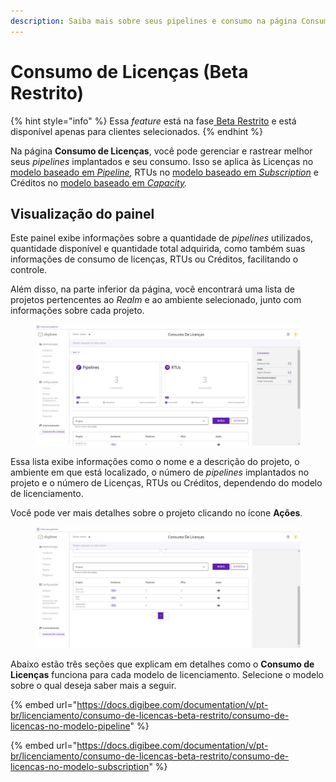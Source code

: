 ```yaml
---
description: Saiba mais sobre seus pipelines e consumo na página Consumo de Licenças.
---
```


# Consumo de Licenças (Beta Restrito)

{% hint style="info" %}
Essa _feature_ está na fase[ Beta Restrito](https://docs.digibee.com/documentation/v/pt-br/geral/programa-beta) e está disponível apenas para clientes selecionados.
{% endhint %}

Na página **Consumo de Licenças**, você pode gerenciar e rastrear melhor seus _pipelines_ implantados e seu consumo. Isso se aplica às Licenças no [modelo baseado em _Pipeline_](https://docs.digibee.com/documentation/v/pt-br/licenciamento/modelos-de-licenciamento/modelo-baseado-em-pipeline)_,_ RTUs no [modelo baseado em _Subscription_](https://docs.digibee.com/documentation/v/pt-br/licenciamento/modelos-de-licenciamento/modelo-baseado-em-subscription) e Créditos no [modelo baseado em _Capacity_](https://docs.digibee.com/documentation/v/pt-br/licenciamento/modelos-de-licenciamento/modelo-baseado-em-capacity)_._

## Visualização do painel

Este painel exibe informações sobre a quantidade de _pipelines_ utilizados, quantidade disponível e quantidade total adquirida, como também suas informações de consumo de licenças, RTUs ou Créditos, facilitando o controle.&#x20;

Além disso, na parte inferior da página, você encontrará uma lista de projetos pertencentes ao _Realm_ e ao ambiente selecionado, junto com informações sobre cada projeto.

<figure><img src="../.gitbook/assets/dashboard - geral - port.jpg" alt=""><figcaption></figcaption></figure>

Essa lista exibe informações como o nome e a descrição do projeto, o ambiente em que está localizado, o número de _pipelines_ implantados no projeto e o número de Licenças, RTUs ou Créditos, dependendo do modelo de licenciamento.&#x20;

Você pode ver mais detalhes sobre o projeto clicando no ícone **Ações**.

<figure><img src="../.gitbook/assets/lista - geral - port.jpg" alt=""><figcaption></figcaption></figure>

Abaixo estão três seções que explicam em detalhes como o **Consumo de Licenças** funciona para cada modelo de licenciamento. Selecione o modelo sobre o qual deseja saber mais a seguir.

{% embed url="https://docs.digibee.com/documentation/v/pt-br/licenciamento/consumo-de-licencas-beta-restrito/consumo-de-licencas-no-modelo-pipeline" %}

{% embed url="https://docs.digibee.com/documentation/v/pt-br/licenciamento/consumo-de-licencas-beta-restrito/consumo-de-licencas-no-modelo-subscription" %}
